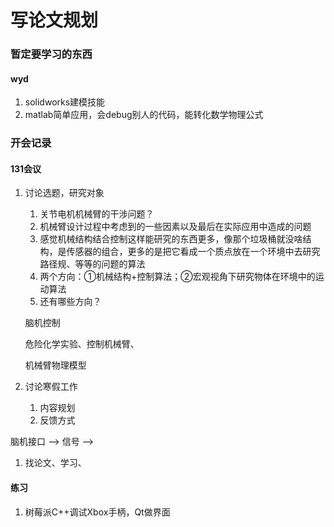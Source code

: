 # 写论文规划

### 暂定要学习的东西

#### wyd

1. solidworks建模技能
2. matlab简单应用，会debug别人的代码，能转化数学物理公式



### 开会记录

#### 131会议

1. 讨论选题，研究对象
   1. 关节电机机械臂的干涉问题？
   2. 机械臂设计过程中考虑到的一些因素以及最后在实际应用中造成的问题
   3. 感觉机械结构结合控制这样能研究的东西更多，像那个垃圾桶就没啥结构，是传感器的组合，更多的是把它看成一个质点放在一个环境中去研究路径规、等等的问题的算法
   4. 两个方向：①机械结构+控制算法；②宏观视角下研究物体在环境中的运动算法
   5. 还有哪些方向？
   
   脑机控制
   
   危险化学实验、控制机械臂、
   
   机械臂物理模型
   
   
   
2. 讨论寒假工作
   1. 内容规划
   2. 反馈方式



脑机接口 —> 信号 —> 

















1. 找论文、学习、







#### 练习

1. 树莓派C++调试Xbox手柄，Qt做界面





















